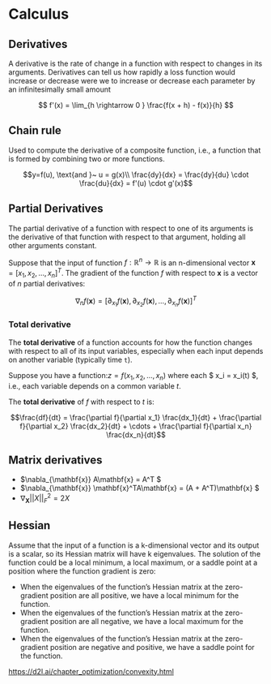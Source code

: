 # Calculus

## Derivatives
A derivative is the rate of change in a function with respect to changes in its arguments. 
Derivatives can tell us how rapidly a loss function would increase or decrease were we to increase or decrease each parameter by an infinitesimally small amount

$$ f'(x) = \lim_{h \rightarrow 0 } \frac{f(x + h) - f(x)}{h} $$

## Chain rule
Used to compute the derivative of a composite function, i.e., a function that is formed by combining two or more functions.

$$y=f(u), \text{and }~ u = g(x)\\
\frac{dy}{dx} = \frac{dy}{du} \cdot \frac{du}{dx} = f'(u) \cdot g'(x)$$


## Partial Derivatives
The partial derivative of a function with respect to one of its arguments is the derivative of that function with respect to that argument, holding all other arguments constant.

Suppose that the input of function $f:\mathbb{R}^n \rightarrow \mathbb{R}$ is an n-dimensional vector $\mathbf{x} = [x_1, x_2, \ldots, x_n]^T$.
The gradient of the function $f$ with respect to $\mathbf{x}$ is a vector of $n$ partial derivatives:

$$\nabla_n f(\mathbf{x}) = [\partial_{x_1}f(\mathbf{x}), \partial_{x_2}f(\mathbf{x}), \dots, \partial_{x_n}f(\mathbf{x})]^T $$


### Total derivative
The **total derivative** of a function accounts for how the function changes with respect to all of its input variables, especially when each input depends on another variable (typically time `t`).

Suppose you have a function:$z = f(x_1, x_2, \dots, x_n)$
where each $ x_i = x_i(t) $, i.e., each variable depends on a common variable $t$.

The **total derivative** of $f$ with respect to $t$ is:

$$\frac{df}{dt} = \frac{\partial f}{\partial x_1} \frac{dx_1}{dt} + \frac{\partial f}{\partial x_2} \frac{dx_2}{dt} + \cdots + \frac{\partial f}{\partial x_n} \frac{dx_n}{dt}$$




## Matrix derivatives

 - $\nabla_{\mathbf{x}} A\mathbf{x} = A^T $
 - $\nabla_{\mathbf{x}} \mathbf{x}^TA\mathbf{x} = (A + A^T)\mathbf{x} $
 - $\nabla_{\mathbf{X}}||X||_F^2 = 2X$



## Hessian

Assume that the input of a function is a k-dimensional vector and its output is a scalar, so its Hessian matrix will have k eigenvalues. The solution of the function could be a local minimum, a local maximum, or a saddle point at a position where the function gradient is zero:

- When the eigenvalues of the function’s Hessian matrix at the zero-gradient position are all positive, we have a local minimum for the function.
- When the eigenvalues of the function’s Hessian matrix at the zero-gradient position are all negative, we have a local maximum for the function.
- When the eigenvalues of the function’s Hessian matrix at the zero-gradient position are negative and positive, we have a saddle point for the function.

[//]: # (TODO:)
https://d2l.ai/chapter_optimization/convexity.html